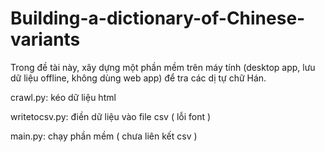 # Building-a-dictionary-of-Chinese-variants
Trong đề tài này, xây dựng một phần mềm trên máy tính (desktop app, lưu dữ liệu offline, không dùng web app) để tra các dị tự chữ Hán.

crawl.py: kéo dữ liệu html

writetocsv.py: điền dữ liệu vào file csv ( lỗi font )

main.py: chạy phần mềm ( chưa liên kết csv )
